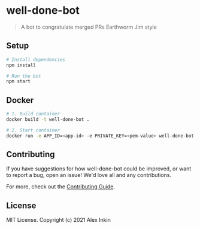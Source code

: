 # well-done-bot

> A bot to congratulate merged PRs Earthworm Jim style

## Setup

```sh
# Install dependencies
npm install

# Run the bot
npm start
```

## Docker

```sh
# 1. Build container
docker build -t well-done-bot .

# 2. Start container
docker run -e APP_ID=<app-id> -e PRIVATE_KEY=<pem-value> well-done-bot
```

## Contributing

If you have suggestions for how well-done-bot could be improved, or want to report a bug, open an issue! We'd love all and any contributions.

For more, check out the [Contributing Guide](CONTRIBUTING.md).

## License

MIT License. Copyright (c) 2021 Alex Inkin
